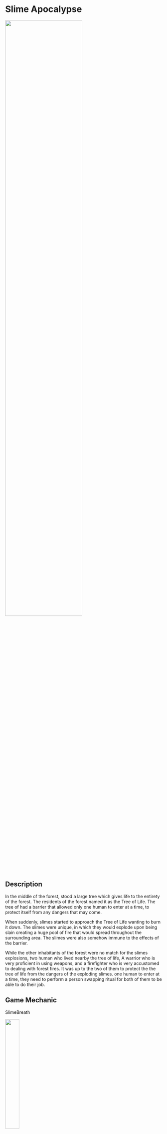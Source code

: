 # Slime Apocalypse

<img src="https://github.com/ChristopherAngrico/SlimeApocalypse/assets/87889745/a8d5c052-5afb-4b0b-92c6-cac46f42ac98" height="70%" width="70%">


## Description
In the middle of the forest, stood a large tree which gives life to the entirety of the forest.
The residents of the forest named it as the Tree of Life.
The tree of had a barrier that allowed only one human to enter at a time, to protect itself from any dangers that may come.

When suddenly, slimes started to approach the Tree of Life wanting to burn it down. 
The slimes were unique, in which they would explode upon being slain creating a huge pool of fire that would spread throughout the surrounding area.
The slimes were also somehow immune to the effects of the barrier.

While the other inhabitants of the forest were no match for the slimes explosions, two human who lived nearby the tree of life,
A warrior who is very proficient in using weapons, and a firefighter who is very accustomed to dealing with forest fires.
It was up to the two of them to protect the the tree of life from the dangers of the exploding slimes.
one human to enter at a time, they need to perform a person swapping ritual for both of them to be able to do their job.

## Game Mechanic
<p>SlimeBreath<p/>
<img src="https://github.com/ChristopherAngrico/SlimeApocalypse/assets/87889745/9f3066cd-270e-4508-965e-4d044216bb82" height="30%" width="30%">

```C#
  IEnumerator _Attack()
  {
    attackState = true;
    em.enabled = true;
    //Find the distance between slime and target
    float distanceToPlayer = Vector2.Distance(targetPlayer.transform.position, transform.position);

    if (distanceToTree < distanceToPlayer)
    {
        AttackLogic(targetTree);
        // attack the tree
        TreeOfLife treeOfLife = targetTree.GetComponent<TreeOfLife>();
        treeOfLife.AttackTree(damage);
    }
    else
    {
        AttackLogic(targetPlayer);
        PlayerHealth playerHealth = targetPlayer.GetComponent<PlayerHealth>();
        playerHealth.AttackPlayer(damageToPlayer);
    }
    yield return new WaitForSeconds(2);
    attackState = false;
    em.enabled = false;
    src.Stop();
}

private void AttackLogic(GameObject target)
{
    // rotate breath to the tree / player
    Vector2 difference = target.transform.position - transform.position;

    float angle = Mathf.Atan2(difference.y, difference.x) * Mathf.Rad2Deg;
    fireBreathParticle.transform.rotation = Quaternion.Euler(0, 0, angle + fireBreathRotateOffset);
}
```
  
<p>Slime Trail<p/>
<img src="https://github.com/ChristopherAngrico/SlimeApocalypse/assets/87889745/a17ab3b5-6f80-4a08-b9d1-d7145b7f7192" 30%" width="30%">

```c#
IEnumerator spawnFireTrail()
{

    while (true)
    {
        if (canSpawnFire)
        {
            GameObject spawnedFire = Instantiate(fireToSpawn, transform.position, Quaternion.identity);
            spawnedFire.SetActive(true);
        }
        yield return new WaitForSeconds(spawnCooldownSec);
    }
}
```

<p>Slime Stomp<p/>
<img src="https://github.com/ChristopherAngrico/SlimeApocalypse/assets/87889745/79c6705e-be16-4239-8844-397afab3a51b" 30%" width="30%">

```c#
override public void Attack()
{
    StartCoroutine(_Attack());
}
IEnumerator _Attack()
{
    animator.SetBool(State.triggerAttack.ToString(), true);
    yield return new WaitForSeconds(1.2f);
    animator.SetBool(State.triggerAttack.ToString(), false);
}
```

<p>Prologue<p/>
<img src="https://github.com/ChristopherAngrico/SlimeApocalypse/assets/87889745/7f6a02dc-25f1-4658-8762-b58dab4e2819"30%" width="30%">

```c#
IEnumerator AnimateText()
{
    _audio.PlayOneShot(Clip);
    for (int i = 0; i < iteminfo[currentDisplayText].Length + 1; i++)
    {
        buttondisable.interactable = false;
        iteminfotext.text = iteminfo[currentDisplayText].Substring(0, i);
        yield return new WaitForSeconds(textspeed);
    }
    _audio.Stop();
    buttondisable.interactable = true;
}
```

<p>TransitionPrologue<p/>
<img src="https://github.com/ChristopherAngrico/SlimeApocalypse/assets/87889745/7ed27b14-b354-4122-88fc-9d006cd38008" width="30%">

```c#
private void Update(){
    if(CurrentDisplayText.currentDisplayText >= 3 && CurrentDisplayText.currentDisplayText<6){
        image1.enabled = false;
        image2.enabled = true;
        image3.enabled = false;
    }else if(CurrentDisplayText.currentDisplayText >= 6 && CurrentDisplayText.currentDisplayText<10){
        image1.enabled = false;
        image2.enabled = false;
        image3.enabled = true;
    }else if(CurrentDisplayText.currentDisplayText >=10){
        SceneManager.LoadScene(2);
    }
}
```

<p>Attack<p/>
<img src="https://github.com/ChristopherAngrico/SlimeApocalypse/assets/87889745/ff4503ca-ef2c-4b58-afed-b18d297383d0" 30%" width="30%">
  
```C#
if (!disableAttack)
{
    if (Input.GetKeyDown(KeyCode.Mouse0))
    {
        if (enemyWithinAttackRange != null)
        {
            enemyWithinAttackRange.GetComponent<Enemy>().DamageEnemy(damageReceived);
            anim.SetTrigger("TriggerAttack");
            StartCoroutine(DelayAllInput());
        }
        else
        {
            anim.SetTrigger("TriggerAttack");
            StartCoroutine(DelayAllInput());
        }
    }
}
```

<p>Flip<p/>
<img src="https://github.com/ChristopherAngrico/SlimeApocalypse/assets/87889745/46f620ca-e114-4167-917e-b159d02eda2b" 30%" width="30%">

```c#
private void InputMouseDirection()
{
    Vector3 mousePosition = Input.mousePosition;
    mousePosition.z = Camera.main.nearClipPlane;
    Vector3 convertScreenToWorldSpace = Camera.main.ScreenToWorldPoint(mousePosition);
    difference = convertScreenToWorldSpace - transform.position;
    int freezeRotation = 0;
    if (Time.timeScale == 0)
    {
        freezeRotation = 0;
    }else{
        freezeRotation = 1;
    }
    float angle = Mathf.Atan2(difference.y, difference.x) * Mathf.Rad2Deg * freezeRotation;

    transform.rotation = Quaternion.Euler(new Vector3(0, 0, angle));

    if (isSword)
    {
        float localEuler = 0;
        if (angle > 90 || angle < -90)
        {
            localEuler = -1;
        }
        else
        {
            localEuler = 1;
        }
        transform.localScale = new Vector3(1, localEuler, 1);
    }

}
```

<p>Switch character<p/>
<img src="https://github.com/ChristopherAngrico/SlimeApocalypse/assets/87889745/eaf4812b-60e8-4105-81d3-a31cf06ee037" 30%" width="30%">

```c#
void Update()
{
    if (Input.GetKeyDown(keyToSwitch) )
    {
            Debug.Log("key E is pressed ");
        if (!onCooldown)
        {
            Debug.Log("Start Switching Player");
            StartCoroutine(SwitchPlayer());
        }
    }
    
}

IEnumerator SwitchPlayer()
{
    //weapon stuff here
    onCooldown = true;

    Debug.Log("Switching Player");
    // get all child and flip the enabled value
    foreach (Transform child in transform)
    {
        child.gameObject.SetActive(!child.gameObject.activeSelf);
    }
    yield return new WaitForSeconds(switchingTime);
    onCooldown = false;
}
```
  
## Game controls

The following controls are bound in-game, for gameplay and testing.

| Key Binding       | Function          |
| ----------------- | ----------------- |
| W,A,S,D           | Standard movement |
| Left Click        | Spray water, and attack |
| E        | Switch player |
| ESC        | To open main menu |

### Script
This game operates on a series of scripts.

| Script       | Description                                                  |
| ------------------- | ------------------------------------------------------------ |
| `PlayerMovement` | To control player movement such as "WASD". |
| `PlayerAnimation`  | Control player animation. |
| `SlimeAnimation`  | Control slime animation. |
| `FixRotateHealthBar`  | Fix health bar rotation for example: player face the left side or right side the rotation still remaining same.  |
| `HealthSystemComponent`  | Adjust health such as player, slime, and tree of life.  |
| `PlayerHealth`  | Handle player health.  |
| `SprayWater`  | Handling spray water of firefighter and follow mouse direction. |
| `WarriorAttack`  | Handling attack warrior and follow mouse direction. |
| `SpawnerManager`  | Handling spawn slime. |
| `PlayerInput`  | New input system. |
| `ExtinguishFire`  | to put out fire. |
| `SlimeBreathFire`  | Control fire breath attack. |
| `SlimeStomper`  | Stomping player or life of tree with fire effect. |
| `SlimeFireTrail`  | Control the fire trail left by slime. |
| `TreeOfLife`  | Control the health that has been attacked by slimes. |
| `SceneChanger`  | Handling changing scene. |
| `Enemy`  | Create an inheritance class with handling movement and attack to inherite to other class such as SlimeBreathFire, SlimeStomper, SlimeFireTrail. |
| `FollowTarget`  | Follow player position such as player move to right main camera, spawner, and background follow the player position. |
| `DestroyFire`  | Destroy fire when the fire is out. |
| `MovingSpawner`  | To make sure spawn position is random. |
| `WaveSystem`  | Manage wave system. |
| `ScrollingText`  | Make character appear one by one. |
| `PlayerSwitching`  | SwitchingPlayer. |

## Short Gameplay
From here:
https://www.youtube.com/watch?v=s2WeXjx1SCE&ab_channel=ChristopherAngrico
